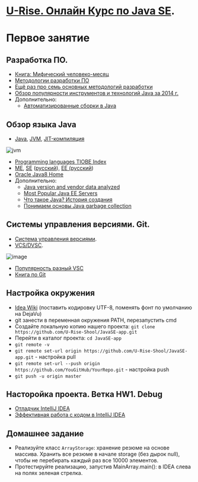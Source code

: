 # <a href="http://java.u-rise.com/">U-Rise. Онлайн Курс по Java SE</a>.
# Первое занятие

##  Разработка ПО.
- <a href="https://ru.wikipedia.org/wiki/Мифический_человеко-месяц">Книга: Мифический человеко-месяц</a>
- <a href="https://dou.ua/forums/topic/14015/">Методологии разработки ПО</a>
- <a href="https://habrahabr.ru/company/edison/blog/269789/">Ещё раз про семь основных методологий разработки</a>
- <a href="http://zeroturnaround.com/rebellabs/java-tools-and-technologies-landscape-for-2014/">Обзор популярности инструментов и технологий Java за 2014 г.</a>
-  Дополнительно:
   - <a href="http://www.quizful.net/post/automated-builds-java">Автоматизированные сборки в Java</a>

## Обзор языка Java
- <a href="http://ru.wikipedia.org/wiki/Java">Java</a>, <a href="http://ru.wikipedia.org/wiki/Виртуальная_машина_Java">JVM</a>, <a href="http://ru.wikipedia.org/wiki/JIT">JIT-компиляция</a>

![jvm](https://cloud.githubusercontent.com/assets/18701152/15219296/e6c67e86-186b-11e6-986f-651a87deec6c.png)

- <a href="http://www.tiobe.com/index.php/content/paperinfo/tpci/index.html">Programming languages TIOBE Index</a>
- <a href="http://ru.wikipedia.org/wiki/Java_Platform,_Micro_Edition">ME</a>, <a href="http://en.wikipedia.org/wiki/Java_Platform,_Standard_Edition">SE</a> (<a href="http://ru.wikipedia.org/wiki/Java_Platform,_Standard_Edition">русский</a>), <a href="http://en.wikipedia.org/wiki/Java_Platform,_Enterprise_Edition">EE (<a href="http://ru.wikipedia.org/wiki/Java_Platform,_Enterprise_Edition">русский</a>)</a>
- <a href="http://docs.oracle.com/javase/8/docs/index.html">Oracle Java8 Home</a>
-  Дополнительно:
   - <a href="https://plumbr.eu/blog/java/java-version-and-vendor-data-analyzed-2016-edition">Java version and vendor data analyzed</a>
   - <a href="https://dzone.com/articles/most-popular-java-ee-servers-2016-edition">Most Popular Java EE Servers</a>
   - <a href="http://www.intuit.ru/studies/courses/16/16/lecture/27105">Что такое Java? История создания</a>
   - <a href="http://ggenikus.github.io/blog/2014/05/04/gc/">Понимаем основы Java garbage collection</a>

##  Системы управления версиями. Git.
- <a href="http://ru.wikipedia.org/wiki/Система_управления_версиями">Система управления версиями</a>.
- <a href="http://ru.wikipedia.org/wiki/%D0%A1%D0%B8%D1%81%D1%82%D0%B5%D0%BC%D0%B0_%D1%83%D0%BF%D1%80%D0%B0%D0%B2%D0%BB%D0%B5%D0%BD%D0%B8%D1%8F_%D0%B2%D0%B5%D1%80%D1%81%D0%B8%D1%8F%D0%BC%D0%B8#.D0.A0.D0.B0.D1.81.D0.BF.D1.80.D0.B5.D0.B4.D0.B5.D0.BB.D1.91.D0.BD.D0.BD.D1.8B.D0.B5_.D1.81.D0.B8.D1.81.D1.82.D0.B5.D0.BC.D1.8B_.D1.83.D0.BF.D1.80.D0.B0.D0.B2.D0.BB.D0.B5.D0.BD.D0.B8.D1.8F_.D0.B2.D0.B5.D1.80.D1.81.D0.B8.D1.8F.D0.BC.D0.B8">VCS/DVSC</a>.

![image](https://cloud.githubusercontent.com/assets/18701152/15219746/9295a2fe-186d-11e6-876b-c61cc9be71e4.png)

- <a href="http://www.netinstructions.com/the-case-for-git/">Популярность разный VSC</a>
- <a href="https://git-scm.com/book/ru/v2">Книга по Git</a>

## Настройка окружения
- <a href="https://github.com/JavaOPs/topjava/wiki/IDEA">Idea Wiki</a> (поставить кодировку UTF-8, поменять фонт по умолчанию на DejaVu)
- git занести в переменная окружения PATH, перезапустить cmd
- Создайте локальную копию нашего проекта: `git clone https://github.com/U-Rise-Shool/JavaSE-app.git`
- Перейти в каталог проекта: `cd JavaSE-app`
- `git remote -v`
- `git remote set-url origin https://github.com/U-Rise-Shool/JavaSE-app.git` - настройка pull
- `git remote set-url --push origin https://github.com/YouGitHub/YourRepo.git` - настройка push
- `git push -u origin master`

## Насторойка проекта. Ветка HW1. Debug
- <a href="http://learn.javajoy.net/debug-intellij-idea">Отладчик IntelliJ IDEA</a>
- <a href="http://jeeconf.com/archive/jeeconf-2013/materials/intellij-idea/">Эффективная работа с кодом в IntelliJ IDEA</a>

## Домашнее задание
- Реализуйте класс `ArrayStorage`: хранение резюме на основе массива. Хранить все резюме в начале storage (без дырок null), чтобы не перебирать каждый раз все 10000 элементов.
- Протестируйте реализацию, запустив MainArray.main(): в IDEA слева на полях зеленая стрелка.
